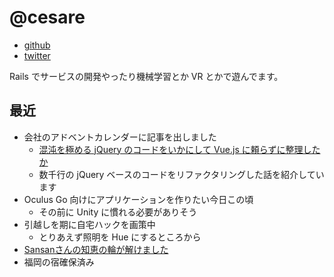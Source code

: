 # @cesare

- [github](https://github.com/cesare)
- [twitter](https://twitter.com/cesare)

Rails でサービスの開発やったり機械学習とか VR とかで遊んでます。

## 最近

- 会社のアドベントカレンダーに記事を出しました
  - [混沌を極める jQuery のコードをいかにして Vue.js に頼らずに整理したか](https://qiita.com/cesare/items/c00acd7911afcba21224)
  - 数千行の jQuery ベースのコードをリファクタリングした話を紹介しています
- Oculus Go 向けにアプリケーションを作りたい今日この頃
  - その前に Unity に慣れる必要がありそう
- 引越しを期に自宅ハックを画策中
  - とりあえず照明を Hue にするところから
- [Sansanさんの知恵の輪が解けました](https://twitter.com/cesare/status/1070979711361142784)
- 福岡の宿確保済み
